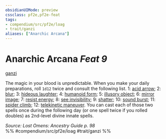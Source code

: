 ```yaml
---
obsidianUIMode: preview
cssclass: pf2e,pf2e-feat
tags:
- compendium/src/pf2e/loag
- trait/ganzi
aliases: ["Anarchic Arcana"]
---
```

# Anarchic Arcana  *Feat 9*  
[ganzi](rules/traits/ganzi-loag.md)  


The magic in your blood is unpredictable. When you make your daily preparations, roll `1d12` twice and consult the following list. 1: [acid arrow](compendium/spells/acid-arrow.md); 2: [blur](compendium/spells/blur.md); 3: [hideous laughter](compendium/spells/hideous-laughter.md); 4: [humanoid form](compendium/spells/humanoid-form.md); 5: [illusory object](compendium/spells/illusory-object.md); 6: [mirror image](compendium/spells/mirror-image.md); 7: [resist energy](compendium/spells/resist-energy.md); 8: [see invisibility](compendium/spells/see-invisibility.md); 9: [shatter](compendium/spells/shatter.md); 10: [sound burst](compendium/spells/sound-burst.md); 11: [spider climb](compendium/spells/spider-climb.md); 12: [telekinetic maneuver](compendium/spells/telekinetic-maneuver.md). You can cast each of those two spells once during the following day (or one spell twice if you rolled doubles) as 2nd-level divine innate spells.

*Source: Lost Omens: Ancestry Guide p. 98*  
%% #compendium/src/pf2e/loag #trait/ganzi %%